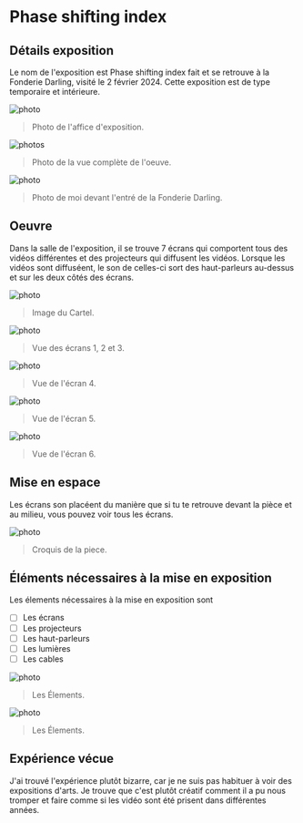 # Phase shifting index

## Détails exposition

Le nom de l'exposition est Phase shifting index fait et se retrouve à la Fonderie Darling, visité le 2 février 2024. Cette exposition est de type temporaire et intérieure.

![photo](media/Affiche_exposition.png)

> Photo de l'affice d'exposition.

![photos](media/vue_de_oeuvre.jpeg)

> Photo de la vue complète de l'oeuve.

![photo](media/photo_de_moi_entre.png)

> Photo de moi devant l'entré de la Fonderie Darling.

## Oeuvre

Dans la salle de l'exposition, il se trouve 7 écrans qui comportent tous des vidéos différentes et des projecteurs qui diffusent les vidéos. Lorsque les vidéos sont diffuséent, le son de celles-ci sort des haut-parleurs au-dessus et sur les deux côtés des écrans.

![photo](media/image_cartel.jpeg)

> Image du Cartel.

![photo](media/vue_oeuvre_123.jpeg)

> Vue des écrans 1, 2 et 3.


![photo](media/vue_oeuvre_4.jpeg)

> Vue de l'écran 4.

![photo](media/vue_oeuvre_5.jpeg)

> Vue de l'écran 5.

![photo](media/vue_oeuvre_6.jpeg)

> Vue de l'écran 6.

## Mise en espace

Les écrans son placéent du manière que si tu te retrouve devant la pièce et au milieu, vous pouvez voir tous les écrans.

![photo](media/croquis_oeuvre.png)

> Croquis de la piece.

## Éléments nécessaires à la mise en exposition

Les élements nécessaires à la mise en exposition sont

- [ ] Les écrans
- [ ] Les projecteurs
- [ ] Les haut-parleurs
- [ ] Les lumières
- [ ] Les cables

![photo](media/composantes_oeuvre.jpeg)

> Les Élements.

![photo](media/lumiere_projecteur.jpeg)

> Les Élements.

## Expérience vécue
J'ai trouvé l'expérience plutôt bizarre, car je ne suis pas habituer à voir des expositions d'arts. Je trouve que c'est plutôt créatif comment il a pu nous tromper et faire comme si les vidéo sont été prisent dans différentes années.


